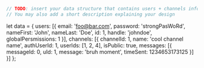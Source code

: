 ```javascript
// TODO: insert your data structure that contains users + channels info here
// You may also add a short description explaining your design
```

let data = {
    users: [{
        email: 'foo@bar.com',
        password: 'strongPasWoRd',
        nameFirst: 'John',
        nameLast: 'Doe',
        id: 1,
        handle: 'johndoe',
        globalPersmissions: 1
    }],
    channels: [{
        channelId: 1,
        name: 'cool channel name',
        authUserId: 1,
        userIds: [1, 2, 4],
        isPublic: true,
        messages: [{
            messageId: 0,
            uId: 1,
            message: 'bruh moment',
            timeSent: 1234653173125
        }]
    }]
};
